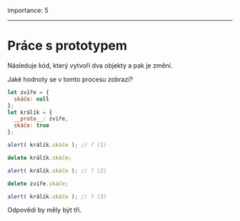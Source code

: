 importance: 5

---

# Práce s prototypem

Následuje kód, který vytvoří dva objekty a pak je změní.

Jaké hodnoty se v tomto procesu zobrazí?

```js
let zvíře = {
  skáče: null
};
let králík = {
  __proto__: zvíře,
  skáče: true
};

alert( králík.skáče ); // ? (1)

delete králík.skáče;

alert( králík.skáče ); // ? (2)

delete zvíře.skáče;

alert( králík.skáče ); // ? (3)
```

Odpovědi by měly být tři.
